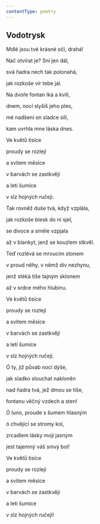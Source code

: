 ```yaml
---
contentType: poetry
---
```


<section>

## Vodotrysk

Mdlé jsou tvé krásné oči, drahá!

Nač otvírat je? Sni jen dál,

svá ňadra nech tak polonahá,

jak rozkoše vír tebe jal.

Na dvoře fontan lká a kvílí,

dnem, nocí slyšíš jeho ples,

mé nadšení on sladce sílí,

kam uvrhla mne láska dnes.

Ve květů tisíce

proudy se rozlejí

a svitem měsíce

v barvách se zastkvějí

a letí šumíce

v slz hojných ručeji.

Tak rovněž duše tvá, když vzplála,

jak rozkoše blesk do ní sjel,

se divoce a směle vzpjala

až v blankyt, jenž se kouzlem stkvěl.

Teď rozlévá se mroucím stonem

v proud něhy, v němž div nezhynu,

jenž stéká tiše tajným sklonem

až v srdce mého hlubinu.

Ve květů tisíce

proudy se rozlejí

a svitem měsíce

v barvách se zastkvějí

a letí šumíce

v slz hojných ručeji.

Ó ty, jíž půvab nocí dýše,

jak sladko slouchat nakloněn

nad ňadra tvá, jež dmou se tiše,

fontanu věčný vzdech a sten!

Ó luno, proude s šumem hlasným

ó chvějící se stromy kol,

zrcadlem lásky mojí jasným

jest tajemný váš snivý bol!

Ve květů tisíce

proudy se rozlejí

a svitem měsíce

v barvách se zastkvějí

a letí šumíce

v slz hojných ručeji!

</section>
